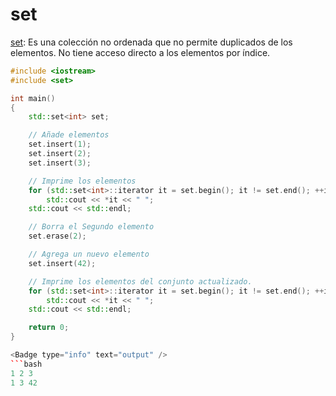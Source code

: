 # set

[set](https://en.cppreference.com/w/cpp/container/set): Es una colección no ordenada que no permite duplicados de los elementos. No tiene acceso directo a los elementos por índice.

```cpp
#include <iostream>
#include <set>

int main()
{
    std::set<int> set;

    // Añade elementos
    set.insert(1);
    set.insert(2);
    set.insert(3);

    // Imprime los elementos
    for (std::set<int>::iterator it = set.begin(); it != set.end(); ++it)
        std::cout << *it << " ";
    std::cout << std::endl;

    // Borra el Segundo elemento
    set.erase(2);

    // Agrega un nuevo elemento
    set.insert(42);

    // Imprime los elementos del conjunto actualizado.
    for (std::set<int>::iterator it = set.begin(); it != set.end(); ++it)
        std::cout << *it << " ";
    std::cout << std::endl;

    return 0;
}

<Badge type="info" text="output" />
```bash
1 2 3
1 3 42
```